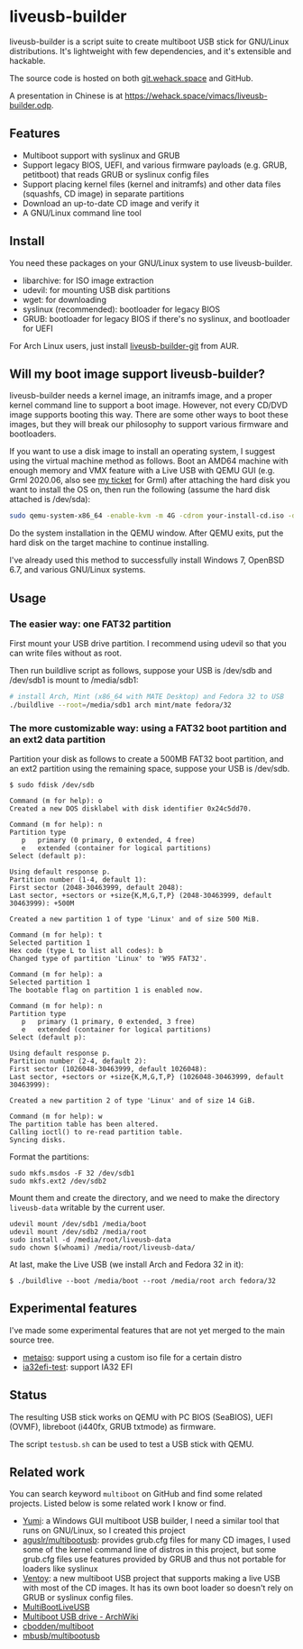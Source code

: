 # liveusb-builder

liveusb-builder is a script suite to create multiboot USB stick for GNU/Linux distributions. It's lightweight with few dependencies, and it's extensible and hackable.

The source code is hosted on both [git.wehack.space](https://git.wehack.space/liveusb-builder/) and GitHub.

A presentation in Chinese is at https://wehack.space/vimacs/liveusb-builder.odp.

## Features

- Multiboot support with syslinux and GRUB
- Support legacy BIOS, UEFI, and various firmware payloads (e.g. GRUB, petitboot) that reads GRUB or syslinux config files
- Support placing kernel files (kernel and initramfs) and other data files (squashfs, CD image) in separate partitions
- Download an up-to-date CD image and verify it
- A GNU/Linux command line tool

## Install

You need these packages on your GNU/Linux system to use liveusb-builder.

- libarchive: for ISO image extraction
- udevil: for mounting USB disk partitions
- wget: for downloading
- syslinux (recommended): bootloader for legacy BIOS
- GRUB: bootloader for legacy BIOS if there's no syslinux, and bootloader for UEFI

For Arch Linux users, just install [liveusb-builder-git](https://aur.archlinux.org/packages/liveusb-builder-git/) from AUR.

## Will my boot image support liveusb-builder?

liveusb-builder needs a kernel image, an initramfs image, and a proper kernel command line to support a boot image. However, not every CD/DVD image supports booting this way. There are some other ways to boot these images, but they will break our philosophy to support various firmware and bootloaders.

If you want to use a disk image to install an operating system, I suggest using the virtual machine method as follows. Boot an AMD64 machine with enough memory and VMX feature with a Live USB with QEMU GUI (e.g. Grml 2020.06, also see [my ticket](https://github.com/grml/grml-live/issues/71) for Grml) after attaching the hard disk you want to install the OS on, then run the following (assume the hard disk attached is /dev/sda):

```bash
sudo qemu-system-x86_64 -enable-kvm -m 4G -cdrom your-install-cd.iso -drive /dev/sda,format=raw -boot order=d -no-reboot
```

Do the system installation in the QEMU window. After QEMU exits, put the hard disk on the target machine to continue installing.

I've already used this method to successfully install Windows 7, OpenBSD 6.7, and various GNU/Linux systems.

## Usage

### The easier way: one FAT32 partition

First mount your USB drive partition. I recommend using udevil so that you can write files without as root.

Then run buildlive script as follows, suppose your USB is /dev/sdb and /dev/sdb1 is mount to /media/sdb1:

```bash
# install Arch, Mint (x86_64 with MATE Desktop) and Fedora 32 to USB
./buildlive --root=/media/sdb1 arch mint/mate fedora/32
```

### The more customizable way: using a FAT32 boot partition and an ext2 data partition

Partition your disk as follows to create a 500MB FAT32 boot partition, and an ext2 partition using the remaining space, suppose your USB is /dev/sdb.

```
$ sudo fdisk /dev/sdb

Command (m for help): o
Created a new DOS disklabel with disk identifier 0x24c5dd70.

Command (m for help): n
Partition type
   p   primary (0 primary, 0 extended, 4 free)
   e   extended (container for logical partitions)
Select (default p):

Using default response p.
Partition number (1-4, default 1):
First sector (2048-30463999, default 2048):
Last sector, +sectors or +size{K,M,G,T,P} (2048-30463999, default 30463999): +500M

Created a new partition 1 of type 'Linux' and of size 500 MiB.

Command (m for help): t
Selected partition 1
Hex code (type L to list all codes): b
Changed type of partition 'Linux' to 'W95 FAT32'.

Command (m for help): a
Selected partition 1
The bootable flag on partition 1 is enabled now.

Command (m for help): n
Partition type
   p   primary (1 primary, 0 extended, 3 free)
   e   extended (container for logical partitions)
Select (default p):

Using default response p.
Partition number (2-4, default 2):
First sector (1026048-30463999, default 1026048):
Last sector, +sectors or +size{K,M,G,T,P} (1026048-30463999, default 30463999):

Created a new partition 2 of type 'Linux' and of size 14 GiB.

Command (m for help): w
The partition table has been altered.
Calling ioctl() to re-read partition table.
Syncing disks.
```

Format the partitions:

```
sudo mkfs.msdos -F 32 /dev/sdb1
sudo mkfs.ext2 /dev/sdb2
```

Mount them and create the directory, and we need to make the directory ``liveusb-data`` writable by the current user.

```
udevil mount /dev/sdb1 /media/boot
udevil mount /dev/sdb2 /media/root
sudo install -d /media/root/liveusb-data
sudo chown $(whoami) /media/root/liveusb-data/
```

At last, make the Live USB (we install Arch and Fedora 32 in it):

```
$ ./buildlive --boot /media/boot --root /media/root arch fedora/32
```

## Experimental features

I've made some experimental features that are not yet merged to the main source tree.

- [metaiso](https://github.com/mytbk/liveusb-builder/tree/metaiso): support using a custom iso file for a certain distro
- [ia32efi-test](https://github.com/mytbk/liveusb-builder/commits/ia32efi-test): support IA32 EFI

## Status

The resulting USB stick works on QEMU with PC BIOS (SeaBIOS), UEFI (OVMF), libreboot (i440fx, GRUB txtmode) as firmware.

The script ``testusb.sh`` can be used to test a USB stick with QEMU.

## Related work

You can search keyword ``multiboot`` on GitHub and find some related projects. Listed below is some related work I know or find.

- [Yumi](https://www.pendrivelinux.com/yumi-multiboot-usb-creator/): a Windows GUI multiboot USB builder, I need a similar tool that runs on GNU/Linux, so I created this project
- [aguslr/multibootusb](https://github.com/aguslr/multibootusb): provides grub.cfg files for many CD images, I used some of the kernel command line of distros in this project, but some grub.cfg files use features provided by GRUB and thus not portable for loaders like syslinux
- [Ventoy](https://www.ventoy.net): a new multiboot USB project that supports making a live USB with most of the CD images. It has its own boot loader so doesn't rely on GRUB or syslinux config files.
- [MultiBootLiveUSB](https://github.com/moontide/MultiBootLiveUSB)
- [Multiboot USB drive - ArchWiki](https://wiki.archlinux.org/index.php/Multiboot_USB_drive)
- [cbodden/multiboot](https://github.com/cbodden/multiboot)
- [mbusb/multibootusb](https://github.com/mbusb/multibootusb)

